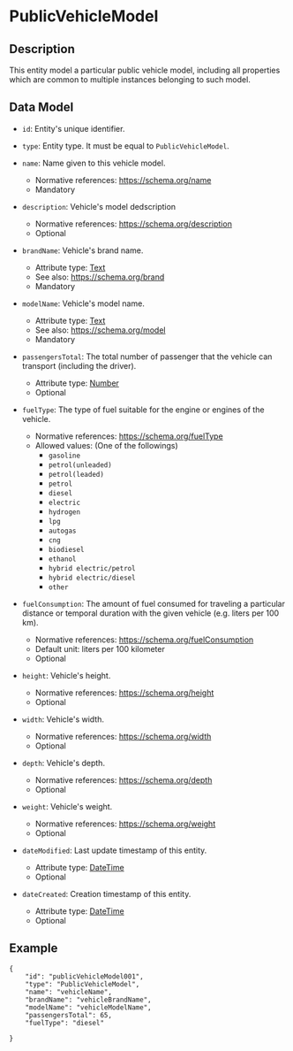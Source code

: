 # PublicVehicleModel

## Description
This entity model a particular public vehicle model, including all properties which are common to multiple instances belonging to such model.

## Data Model

- ```id```: Entity's unique identifier.

- ```type```: Entity type. It must be equal to ```PublicVehicleModel```.

- ```name```: Name given to this vehicle model.
	- Normative references: https://schema.org/name 
	- Mandatory

- ```description```: Vehicle's model dedscription
	- Normative references: https://schema.org/description
	- Optional

- ```brandName```: Vehicle's brand name.
	- Attribute type: [Text](https://schema.org/Text)
	- See also: https://schema.org/brand
	- Mandatory

- ```modelName```: Vehicle's model name.
	- Attribute type: [Text](https://schema.org/Text)
	- See also: https://schema.org/model
	- Mandatory

- ```passengersTotal```: The total number of passenger that the vehicle can transport (including the driver).
	- Attribute type: [Number]()
	- Optional

- ```fuelType```: The type of fuel suitable for the engine or engines of the vehicle.
	- Normative references: https://schema.org/fuelType
	- Allowed values: (One of the followings)
		- ```gasoline```
		- ```petrol(unleaded)```
		- ```petrol(leaded)```
		- ```petrol```
		- ```diesel```
		- ```electric```
		- ```hydrogen```
		- ```lpg```
		- ```autogas```
		- ```cng```
		- ```biodiesel```
		- ```ethanol```
		- ```hybrid electric/petrol```
		- ```hybrid electric/diesel```
		- ```other```

- ```fuelConsumption```: The amount of fuel consumed for traveling a particular distance or temporal duration with the given vehicle (e.g. liters per 100 km).
	- Normative references: https://schema.org/fuelConsumption
	- Default unit: liters per 100 kilometer
	- Optional

- ```height```: Vehicle's height.
	- Normative references: https://schema.org/height
	- Optional

- ```width```: Vehicle's width.
	- Normative references: https://schema.org/width
	- Optional

- ```depth```: Vehicle's depth.
	- Normative references: https://schema.org/depth
	- Optional

- ```weight```: Vehicle's weight.
	- Normative references: https://schema.org/weight
	- Optional

- ```dateModified```: Last update timestamp of this entity.
	- Attribute type: [DateTime](https://schema.org/DateTime)
	- Optional

- ```dateCreated```: Creation timestamp of this entity.
	- Attribute type: [DateTime](https://schema.org/DateTime)
	- Optional

## Example

```
{
    "id": "publicVehicleModel001",
    "type": "PublicVehicleModel",
    "name": "vehicleName",
    "brandName": "vehicleBrandName",
    "modelName": "vehicleModelName",
    "passengersTotal": 65,
    "fuelType": "diesel"
    
}
```
